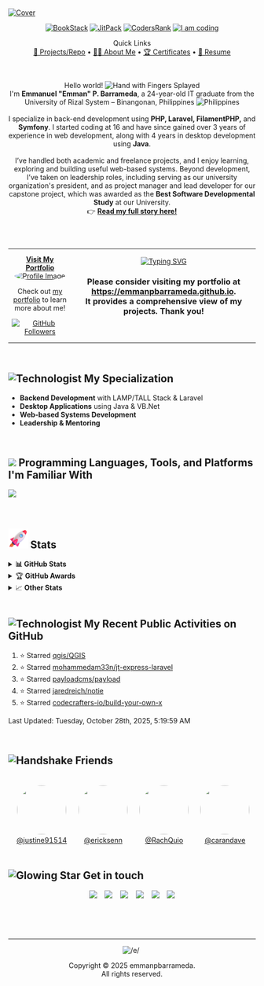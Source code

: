 
#

[![Cover](https://i.imgur.com/HXUaVAA.png)](https://github.com/emmanpbarrameda/)

<!-- GitHub Top Icons Badge -->
<p align="center">
  <a href="https://github.com/emmanpbarrameda" target="_blank" style="display: inline-block;">
    <img alt="BookStack" src="https://img.shields.io/badge/IT_GRADUATE-100000?style=for-the-badge&logo=BookStack&logoColor=white&labelColor=FF4D00&color=FF4D00"/>
  </a>

  <a href="https://github.com/emmanpbarrameda" target="_blank" style="display: inline-block;">
    <img alt="JitPack" src="https://img.shields.io/badge/FREELANCER-100000?style=for-the-badge&logo=JitPack&logoColor=white&labelColor=8D00FF&color=8D00FF"/>
  </a>

  <a href="https://github.com/emmanpbarrameda" target="_blank" style="display: inline-block;">
    <img alt="CodersRank" src="https://img.shields.io/badge/BACKEND-100000?style=for-the-badge&logo=CodersRank&logoColor=white&labelColor=0044FF&color=0044FF"/>
  </a>

  <a href="https://wakatime.com/@emmanpbarrameda" target="_blank" style="display: inline-block;">
    <img src="https://wakatime.com/badge/user/8ce1937b-ccfb-494d-b248-6dfa8e6eded1.svg?style=for-the-badge" alt="I am coding"/>
  </a>
</p>

<!-- Quick Links -->
<p align="center">
  Quick Links
    <br/>
  <a href="https://github.com/emmanpbarrameda?tab=repositories">💼 Projects/Repo</a> •
  <a href="https://emmanpbarrameda.github.io/#about-me">👨‍💻 About Me</a> •
  <a href="https://emmanpbarrameda.github.io/#certificates">🏆 Certificates</a> •
  <a href="https://emmanpbarrameda.github.io/resume">📄 Resume</a>
</p>
<br>

<p align="center">
<!-- Short intro -->
Hello world! <img src="https://raw.githubusercontent.com/Tarikul-Islam-Anik/Animated-Fluent-Emojis/master/Emojis/Hand%20gestures/Hand%20with%20Fingers%20Splayed.png" alt="Hand with Fingers Splayed" width="15" height="15" />
<br>
I'm <strong>Emmanuel "Emman" P. Barrameda</strong>, a 24-year-old IT graduate from the University of Rizal System – Binangonan, Philippines <img src="https://raw.githubusercontent.com/stevenrskelton/flag-icon/master/png/16/country-4x3/ph.png" alt="Philippines" title="Philippines" width="16" height="12">
<br><br>
I specialize in back-end development using <strong>PHP, Laravel, FilamentPHP,</strong> and <strong>Symfony</strong>. I started coding at 16 and have since gained over 3 years of experience in web development, along with 4 years in desktop development using <strong>Java</strong>.
<br><br>
I’ve handled both academic and freelance projects, and I enjoy learning, exploring and building useful web-based systems. Beyond development, I’ve taken on leadership roles, including serving as our university organization's president, and as project manager and lead developer for our capstone project, which was awarded as the <strong>Best Software Developmental Study</strong> at our University. <br>👉 <a href="https://emmanpbarrameda.github.io/#about-me"><strong>Read my full story here!</strong></a><br>
</p>
<br>
<br>

<!-- Social -->
<table width="100%" align="center">
  <tr>
    <td align="center">
      <a href="https://emmanpbarrameda.github.io">
        <strong>Visit My Portfolio</strong>
        <br />
        <img src="https://avatars.githubusercontent.com/u/67356375?v=4" alt="Profile Image" width="180" style="border-radius: 50%;" />
      </a>
      <br />
      <p>Check out <a href="https://emmanpbarrameda.github.io" target="_blank">my portfolio</a> to learn more about me!</p>
      <a href="https://github.com/emmanpbarrameda" target="_blank"><img src="https://img.shields.io/github/followers/emmanpbarrameda.svg?style=for-the-badge&label=Follow%20on%20GitHub&maxAge=2592000" alt="GitHub Followers" /></a>
    </td>
    <td align="center">
      <p align="center"> <!-- TYPING SVG -->
      <a href="https://github.com/emmanpbarrameda/"><img src="https://readme-typing-svg.demolab.com?font=JetBrains+Mono&weight=400&size=40&pause=1000&color=39FF14&center=true&vCenter=true&width=700&height=80&separator=%3C&lines=Specializing+in+Backend+Development;%3CFreelancer;%3CMentor;%3CAspiring+Software+Developer;%3Cemmanpbarrameda.github.io" alt="Typing SVG" /></a>
      </p>
      <h3>Please consider visiting my portfolio at <a href="https://emmanpbarrameda.github.io">https://emmanpbarrameda.github.io</a>.<br>It provides a comprehensive view of my projects. Thank you!</h3>
      <br />
      <br />
    </td>
  </tr>
</table>

</br>


## <img src="https://raw.githubusercontent.com/Tarikul-Islam-Anik/Animated-Fluent-Emojis/master/Emojis/People/Technologist.png" alt="Technologist" width="45" height="45" /> My Specialization

- **Backend Development** with LAMP/TALL Stack & Laravel
- **Desktop Applications** using Java & VB.Net
- **Web-based Systems Development**
- **Leadership & Mentoring**
<br>


## <img src='https://user-images.githubusercontent.com/74038190/206662607-d9e7591e-bbf9-42f9-9386-29efc927bc16.gif' width="40">  Programming Languages, Tools, and Platforms I'm Familiar With

<p align="left">
  <a href="https://emmanpbarrameda.github.io"> <!-- https://skillicons.dev -->
  <img src="https://skillicons.dev/icons?i=java,php,laravel,c,cpp,cs,sqlite,mysql,html,css,bootstrap,tailwind,javascript,visualstudio,vscode,eclipse,androidstudio,unity,replit,git,github,figma,ps,discord,stackoverflow,linkedin&theme=light" />
  </a>
</p>
<br>


<!-- ## <img src="https://raw.githubusercontent.com/Tarikul-Islam-Anik/Animated-Fluent-Emojis/master/Emojis/Objects/Backpack.png" alt="Technologist" width="45" height="45" /> Explore My Projects

- [github.com/emmanpbarrameda/repositories](https://github.com/emmanpbarrameda?tab=repositories)
<br> -->


## <img src="https://raw.githubusercontent.com/Tarikul-Islam-Anik/tarikul-islam-anik/main/assets/images/Rocket.png" width="40"> Stats

<!-- SUMMARY 1 -->
<details>
    <summary><b>📊 GitHub Stats</b></summary><br/>

  <!-- <div style="display: flex; flex-wrap: wrap; justify-content: space-between; align-items: flex-start; background-color: #0D1117; padding: 20px; border-radius: 6px;">

  <a href="https://emmanpbarrameda.github.io" style="flex-basis: 48%; text-decoration: none;">
    <img src="https://github-readme-stats.vercel.app/api/top-langs/?username=emmanpbarrameda&layout=compact&langs_count=10&theme=dark" alt="Top Languages" style="width: 30%">
  </a>
  
  <a href="https://emmanpbarrameda.github.io" style="flex-basis: 48%; text-decoration: none;">
    <img src="https://github-readme-stats.vercel.app/api?username=emmanpbarrameda&show_icons=true&count_private=true&theme=dark" alt="GitHub Stats" style="width: 30%">
  </a>
  
  <a href="https://emmanpbarrameda.github.io" style="flex-basis: 100%; text-decoration: none;">
    <img src="https://streak-stats.demolab.com/?user=emmanpbarrameda&theme=dark" alt="GitHub Streak Stats" style="width: 30%">
  </a> -->

  <!-- lowlighterMetrics -->
  <p align="center">
    <img src="/github-metrics.svg" />
  </p>

</div>

</details>

<!-- SUMMARY 2 -->
<details>
    <summary>&#127942 <b>GitHub Awards</b></summary><br/>

<p align="left">
  <a href="https://emmanpbarrameda.github.io"> <!-- Github Trophy -->
    <img src="https://github-profile-trophy.vercel.app/?username=emmanpbarrameda" />
  </a>
</p>

</details>

<!-- SUMMARY 3 -->
<details>
    <summary>📈 <b>Other Stats</b></summary><br/>

<p align="center"> 
  Visitor Stats
  <!-- DETAILD VISITOR STATS HERE:
  https://yhype.me/github/accounts/emmanpbarrameda/emmanpbarrameda/traffic -->
  <br>
    <div align="center">
      <a href="https://u8views.com/github/emmanpbarrameda"><img src="https://u8views.com/api/v1/github/profiles/67356375/views/day-week-month-total-count.svg"></a>
    </div>
</p>
<br>

</details>

<!-- SUMMARY 3 -->
<!-- <details>
    <summary><img src="https://raw.githubusercontent.com/Tarikul-Islam-Anik/Animated-Fluent-Emojis/master/Emojis/Travel%20and%20places/Fire.png" width="20"> <b>My Contributions</b></summary><br/>

  <img src="https://github-readme-activity-graph.vercel.app/graph?username=emmanpbarrameda&theme=vue" />
</details> -->

<br>


## <img src="https://raw.githubusercontent.com/Tarikul-Islam-Anik/Animated-Fluent-Emojis/master/Emojis/Smilies/Dizzy.png" alt="Technologist" width="45" height="45" /> My Recent Public Activities on GitHub

<!--RECENT_ACTIVITY:start-->
1. ⭐ Starred [qgis/QGIS](https://github.com/qgis/QGIS)<br>
2. ⭐ Starred [mohammedam33n/jt-express-laravel](https://github.com/mohammedam33n/jt-express-laravel)<br>
3. ⭐ Starred [payloadcms/payload](https://github.com/payloadcms/payload)<br>
4. ⭐ Starred [jaredreich/notie](https://github.com/jaredreich/notie)<br>
5. ⭐ Starred [codecrafters-io/build-your-own-x](https://github.com/codecrafters-io/build-your-own-x)<br>
<!--RECENT_ACTIVITY:end-->

<!--RECENT_ACTIVITY:last_update-->
Last Updated: Tuesday, October 28th, 2025, 5:19:59 AM
<!--RECENT_ACTIVITY:last_update_end-->

<br>



## <img src="https://user-images.githubusercontent.com/74038190/216112957-034e1f8b-5468-4857-8512-9cd2bac35bb6.png" alt="Handshake" width="40" /> Friends

<table align="center" style="border-collapse: separate; border-spacing: 10px;">
  <tr>
    <td align="center" style="border: none;">
      <a href="https://github.com/justine91514">
        <img src="https://avatars.githubusercontent.com/justine91514?s=100" width="100" height="100" style="border-radius: 50%;" />
        <br/>@justine91514
      </a>
    </td>
    <td align="center" style="border: none;">
      <a href="https://github.com/ericksenn">
        <img src="https://avatars.githubusercontent.com/ericksenn?s=100" width="100" height="100" style="border-radius: 50%;" />
        <br/>@ericksenn
      </a>
    </td>
    <td align="center" style="border: none;">
      <a href="https://github.com/RachQuio">
        <img src="https://avatars.githubusercontent.com/RachQuio?s=100" width="100" height="100" style="border-radius: 50%;" />
        <br/>@RachQuio
      </a>
    </td>
    <td align="center" style="border: none;">
      <a href="https://github.com/carandave">
        <img src="https://avatars.githubusercontent.com/carandave?s=100" width="100" height="100" style="border-radius: 50%;" />
        <br/>@carandave
      </a>
    </td>
    <td align="center" style="border: none;">
      <a href="https://github.com/abedejos-erika">
        <img src="https://avatars.githubusercontent.com/abedejos-erika?s=100" width="100" height="100" style="border-radius: 50%;" />
        <br/>@abedejos-erika
      </a>
    </td>
  </tr>
</table>


## <img src="https://raw.githubusercontent.com/Tarikul-Islam-Anik/Animated-Fluent-Emojis/master/Emojis/Travel%20and%20places/Glowing%20Star.png" alt="Glowing Star" width="40" height="40" /> Get in touch

<p align="center">
  <a href="https://emmanpbarrameda.github.io" target="_blank"><img src="https://img.shields.io/badge/My Portfolio-%20-blue?style=for-the-badge&logo=web"></a>
  &nbsp;&nbsp;
  <a href="mailto:emmanuelbarrameda1@gmail.com" target="_blank"><img src="https://img.shields.io/badge/Email-%20-red?style=for-the-badge&logo=gmail"></a>
  &nbsp;&nbsp;
  <a href="https://facebook.com/emmanpbarrameda/" target="_blank"><img src="https://img.shields.io/badge/Facebook-%20-blue?style=for-the-badge&logo=facebook"></a>
  &nbsp;&nbsp;
  <a href="https://t.me/emmanpbarrameda/" target="_blank"><img src="https://img.shields.io/badge/Telegram-%20-blue?style=for-the-badge&logo=telegram"></a>
  &nbsp;&nbsp;
  <a href="https://linkedin.com/in/emmanpbarrameda/" target="_blank"><img src="https://img.shields.io/badge/LinkedIn-%20-blue?style=for-the-badge&logo=linkedin"></a>
  &nbsp;&nbsp;
  <a href="https://github.com/emmanpbarrameda/" target="_blank"><img src="https://img.shields.io/badge/GitHub-%20-black?style=for-the-badge&logo=github"></a>
</p>
<br>


<br>
</br>

------------

<p align="center">

  <!-- my name -->  <!-- https://kapasia-dev-ed.my.site.com/Badges4Me/s/ -->
  <img alt='/e/' src='https://img.shields.io/badge/MADE_BY - EMMAN_P_BARRAMEDA-100000?style=for-the-badge&logo=/e/&logoColor=1877F2&labelColor=FFFFFF&color=1877F2'/>
  
  <!-- made with love -->
  <img alt='' src='https://img.shields.io/badge/MADE_- WITH LOVE-100000?style=for-the-badge&logo=&logoColor=white&labelColor=EF4041&color=C1282D'/>
  
</p>

  
<p align="center">Copyright © 2025 emmanpbarrameda.<br>All rights reserved.</p

